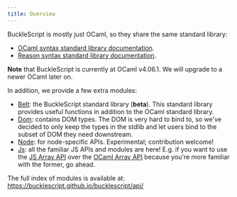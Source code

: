 ```yaml
---
title: Overview
---
```


BuckleScript is mostly just OCaml, so they share the same standard library:

* [OCaml syntax standard library documentation](https://caml.inria.fr/pub/docs/manual-ocaml-4.02/stdlib.html).
* [Reason syntax standard library documentation](https://reasonml.github.io/api/index.html).

**Note** that BuckleScript is currently at OCaml v4.06.1. We will upgrade to a newer OCaml later on.

In addition, we provide a few extra modules:

- [Belt](https://bucklescript.github.io/bucklescript/api/Belt.html): the BuckleScript standard library (<b>beta</b>). This standard library provides useful functions in addition to the OCaml standard library.
- [Dom](https://bucklescript.github.io/bucklescript/api/Dom.html): contains DOM types. The DOM is very hard to bind to, so we've decided to only keep the types in the stdlib and let users bind to the subset of DOM they need downstream.
- [Node](https://bucklescript.github.io/bucklescript/api/Node.html): for node-specific APIs. Experimental; contribution welcome!
- [Js](https://bucklescript.github.io/bucklescript/api/Js.html): all the familiar JS APIs and modules are here! E.g. if you want to use the [JS Array API](https://bucklescript.github.io/bucklescript/api/Js.Array.html) over the [OCaml Array API](https://caml.inria.fr/pub/docs/manual-ocaml-4.02/libref/Array.html) because you're more familiar with the former, go ahead.

The full index of modules is available at: <https://bucklescript.github.io/bucklescript/api/>
